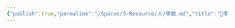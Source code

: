 ```yaml
---
{"publish":true,"permalink":"/Spaces/3-Resource/人/李敖.md","title":"🧑李敖","created":"2022-06-14","modified":"2023-03-14","published":"2025-07-12T11:44:31.506+08:00","cssclasses":""}
---
```



